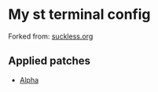 # My st terminal config
Forked from: [suckless.org](https://st.suckless.org/)

## Applied patches
* [Alpha](https://st.suckless.org/patches/alpha/)
